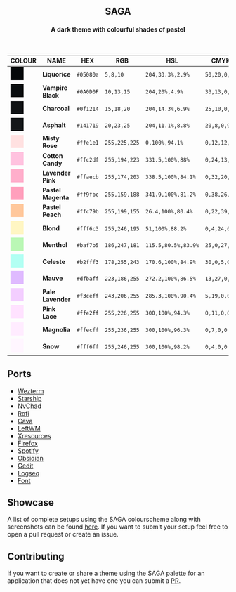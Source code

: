 <h2 align="center">
	SAGA </br>
	
</h2> 
<h4 align="center">A dark theme with colourful shades of pastel</br></h4></br>
<div align="center">


|                                 COLOUR                                        | NAME     | HEX       | RGB             | HSL             | CMYK               |  
| ----------------------------------------------------------------------- | -------- | --------- | --------------- | --------------- | ------------------ |
| ![#05080a](assets/palette/05080a.png)      | **Liquorice**     | `#05080a` | `5,8,10` | `204,33.3%,2.9%` | `50,20,0,96`  |
| ![#0A0D0F](assets/palette/0A0D0F.png)    | **Vampire Black** | `#0A0D0F` | `10,13,15`    | `204,20%,4.9%`  | `33,13,0,94` |
| ![#0f1214](assets/palette/0f1214.png)    |  **Charcoal** | `#0f1214` | `15,18,20`    | `204,14.3%,6.9%`  | `25,10,0,92` |
| ![#141719](assets/palette/141719.png)      |  **Asphalt** | `#141719` | `20,23,25` | `204,11.1%,8.8%`   | `20,8,0,90` |
| ![#ffe1e1](assets/palette/ffe1e1.png)     | **Misty Rose**      | `#ffe1e1` | `255,225,225` | `0,100%,94.1%` | `0,12,12,0` |
| ![#ffc2df](assets/palette/ffc2df.png)    | **Cotton Candy**   | `#ffc2df` | `255,194,223` | `331.5,100%,88%`  | `0,24,13,0` |
| ![#ffaecb](assets/palette/ffaecb.png)     | **Lavender Pink** | `#ffaecb` | `255,174,203` | `338.5,100%,84.1%` | `0,32,20,0`  |
| ![#ff9fbc](assets/palette/ff9fbc.png)     | **Pastel Magenta**  | `#ff9fbc` | `255,159,188` | `341.9,100%,81.2%` | `0,38,26,0`  |
| ![#ffc79b](assets/palette/ffc79b.png)   | **Pastel Peach** | `#ffc79b` | `255,199,155` | `26.4,100%,80.4%` | `0,22,39,0` |
| ![#fff6c3](assets/palette/fff6c3.png)   | **Blond**| `#fff6c3` | `255,246,195` | `51,100%,88.2%` | `0,4,24,0` |
| ![#baf7b5](assets/palette/baf7b5.png)     | **Menthol**      | `#baf7b5` | `186,247,181` | `115.5,80.5%,83.9%` | `25,0,27,3` |
| ![#b2fff3](assets/palette/b2fff3.png)    | **Celeste**  | `#b2fff3` | `178,255,243` | `170.6,100%,84.9%`  | `30,0,5,0` |
| ![#dfbaff](assets/palette/dfbaff.png)    | **Mauve**    | `#dfbaff` | `223,186,255` | `272.2,100%,86.5%` | `13,27,0,0`  |
| ![#f3ceff](assets/palette/f3ceff.png)    | **Pale Lavender**  | `#f3ceff` | `243,206,255` | `285.3,100%,90.4%`  | `5,19,0,0` |
| ![#ffe2ff](assets/palette/ffe2ff.png)   | **Pink Lace** | `#ffe2ff` | `255,226,255` | `300,100%,94.3%`  | `0,11,0,0`  |
| ![#ffecff](assets/palette/ffecff.png)    | **Magnolia**  | `#ffecff` | `255,236,255` | `300,100%,96.3%` | `0,7,0,0` |
| ![#fff6ff](assets/palette/fff6ff.png)     | **Snow**  | `#fff6ff` | `255,246,255` | `300,100%,98.2%` | `0,4,0,0`  |

</div>


## Ports
- [Wezterm](https://github.com/SAGAtheme/Wezterm)
- [Starship](https://github.com/SAGAtheme/Starship)
- [NvChad](https://github.com/SAGAtheme/nvchad)
- [Rofi](https://github.com/SAGAtheme/Rofi)
- [Cava](https://github.com/SAGAtheme/Cava)
- [LeftWM](https://github.com/SAGAtheme/LeftWM)
- [Xresources](https://github.com/SAGAtheme/Xresources)
- [Firefox](https://github.com/SAGAtheme/Firefox)
- [Spotify](https://github.com/SAGAtheme/Spotify)
- [Obsidian](https://github.com/SAGAtheme/nvchad)
- [Gedit](https://github.com/SAGAtheme/Gedit)
- [Logseq](https://github.com/SAGAtheme/Logseq)
- [Font](https://github.com/SAGAtheme/nvchad)

## Showcase
A list of complete setups using the SAGA colourscheme along with screenshots can be found [here](https://github.com/SAGAtheme/Showcase). If you want to submit your setup feel free to open a pull request or create an issue. 

## Contributing
If you want to create or share a theme using the SAGA palette for an application that does not yet have one you can submit a [PR](https://github.com/SAGAtheme/SAGA/pulls). 

